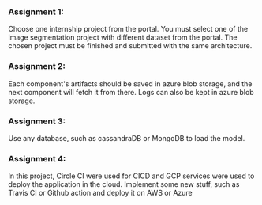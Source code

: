 ### Assignment 1:
Choose one internship project from the portal. You must select one of the image segmentation project with different dataset from the portal. The chosen project must be finished and submitted with the same architecture.

### Assignment 2:

Each component's artifacts should be saved in azure blob storage, and the next component will fetch it from there. Logs can also be kept in azure blob storage.

### Assignment 3:

Use any database, such as cassandraDB or MongoDB to load the model.

### Assignment 4:

In this project, Circle CI were used for CICD and GCP services were used to deploy the application in the cloud. Implement some new stuff, such as Travis CI or Github action and deploy it on AWS or Azure